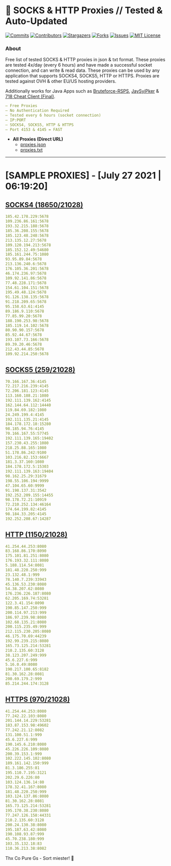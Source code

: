 <!-- MARKDOWN LINKS & IMAGES -->
<!-- https://www.markdownguide.org/basic-syntax/#reference-style-links -->
[contributors-shield]: https://img.shields.io/github/contributors/KaiBurton/free-proxies-autoupdated?style=for-the-badge
[contributors-url]: https://github.com/KaiBurton/free-proxies-autoupdated/graphs/contributors
[forks-shield]: https://img.shields.io/github/forks/KaiBurton/free-proxies-autoupdated?style=for-the-badge
[forks-url]: https://github.com/KaiBurton/free-proxies-autoupdated/network/members
[stars-shield]: https://img.shields.io/github/stars/KaiBurton/free-proxies-autoupdated?style=for-the-badge
[stars-url]: https://github.com/KaiBurton/free-proxies-autoupdated/stargazers
[issues-shield]: https://img.shields.io/github/issues/KaiBurton/free-proxies-autoupdated?style=for-the-badge
[issues-url]: https://github.com/KaiBurton/free-proxies-autoupdated/issues
[license-shield]: https://img.shields.io/github/license/KaiBurton/free-proxies-autoupdated?style=for-the-badge
[license-url]: https://github.com/KaiBurton/free-proxies-autoupdated/blob/main/LICENSE
[commit-shield]: https://img.shields.io/github/last-commit/KaiBurton/free-proxies-autoupdated?style=for-the-badge
[commit-url]: https://github.com/KaiBurton/free-proxies-autoupdated/commits/main

# 🎁 SOCKS & HTTP Proxies // Tested & Auto-Updated

[![Commits][commit-shield]][commit-url]
[![Contributors][contributors-shield]][contributors-url]
[![Stargazers][stars-shield]][stars-url]
[![Forks][forks-shield]][forks-url]
[![Issues][issues-shield]][issues-url]
[![MIT License][license-shield]][license-url]

### About
Free list of tested SOCKS & HTTP proxies in json & txt format. These proxies are tested 4x/day (every 6 hours) and have made a successful socket connection, and can write & read data. These proxies can be used by any application that supports SOCKS4, SOCKS5, HTTP or HTTPS. Proxies are tested against OVH & other EU/US hosting providers.

Additionally works for Java Apps such as [Bruteforce-RSPS](https://github.com/KaiBurton/Bruteforce-RSPS), [JaySyiPker](https://github.com/JayArrowz/JaySyiPker) & [718 Cheat Client (Final)](https://github.com/KaiBurton/718-Cheat-Client-Final). 

```yaml
— Free Proxies
— No Authentication Required
— Tested every 6 hours (socket connection)
— IP:PORT
— SOCKS4, SOCKS5, HTTP & HTTPS
— Port 4153 & 4145 = FAST
```

- **All Proxies (Direct URL)**
  - [proxies.json](https://raw.githubusercontent.com/KaiBurton/free-proxies-autoupdated/main/proxies.json)
  - [proxies.txt](https://raw.githubusercontent.com/KaiBurton/free-proxies-autoupdated/main/proxies.txt)

---

# [SAMPLE PROXIES] - [July 27 2021 | 06:19:20]

## [SOCKS4 (18650/21028)](https://raw.githubusercontent.com/KaiBurton/free-proxies-autoupdated/main/proxies-socks4.txt)
```yaml
185.42.178.229:5678
109.236.86.161:5678
193.32.215.188:5678
185.36.208.155:5678
185.123.48.248:5678
213.135.12.27:5678
109.120.194.213:5678
185.152.12.49:54680
185.161.244.75:1080
93.95.89.84:5678
213.136.240.6:5678
176.105.36.201:5678
46.174.236.97:5678
109.92.141.86:5678
77.48.228.171:5678
154.61.104.151:5678
195.49.48.124:5678
91.126.138.135:5678
91.218.209.65:5678
95.158.63.61:4145
89.186.9.110:5678
77.85.99.20:5678
188.190.253.98:5678
185.119.14.102:5678
80.90.90.157:5678
85.92.44.67:5678
193.107.73.166:5678
89.39.20.46:5678
212.43.44.85:5678
109.92.214.250:5678
```

## [SOCKS5 (259/21028)](https://raw.githubusercontent.com/KaiBurton/free-proxies-autoupdated/main/proxies-socks5.txt)
```yaml
70.166.167.36:4145
72.217.216.239:4145
72.206.181.123:4145
113.160.188.21:1080
192.111.139.162:4145
162.144.64.112:14440
119.84.69.182:1080
24.249.199.4:4145
192.111.135.21:4145
184.178.172.18:15280
98.185.94.76:4145
70.166.167.55:57745
192.111.139.165:19402
157.230.43.255:1080
218.25.88.165:1080
51.178.86.242:9100
103.216.82.153:6667
181.3.37.160:1080
184.178.172.5:15303
192.111.139.163:19404
98.162.25.29:31679
198.55.106.194:9999
47.104.65.60:9999
91.198.137.31:3542
192.252.209.155:14455
98.178.72.21:10919
72.210.252.134:46164
174.64.199.82:4145
98.184.33.205:4145
192.252.208.67:14287
```

## [HTTP (1150/21028)](https://raw.githubusercontent.com/KaiBurton/free-proxies-autoupdated/main/proxies-http.txt)
```yaml
41.254.44.253:8080
83.168.86.170:8090
175.101.81.251:8080
176.193.32.111:8080
5.188.114.54:8081
181.48.220.250:999
23.132.48.1:999
78.140.7.239:33943
45.136.53.230:8080
54.38.207.62:8080
176.236.226.187:8080
62.205.169.74:53281
122.3.41.154:8090
190.85.147.250:999
200.114.97.213:999
186.97.239.98:8080
102.68.135.21:8080
200.115.235.49:999
212.115.230.205:8080
46.175.70.69:44239
192.99.239.215:8080
165.73.125.214:53281
210.2.135.60:3128
38.123.207.249:999
45.6.227.6:999
5.16.0.49:8080
190.217.100.65:8182
81.30.162.28:8081
200.69.179.2:999
85.214.244.174:3128
```

## [HTTPS (970/21028)](https://raw.githubusercontent.com/KaiBurton/free-proxies-autoupdated/main/proxies-https.txt)
```yaml
41.254.44.253:8080
77.242.22.103:8080
201.144.14.229:53281
183.87.153.98:49602
77.242.21.12:8082
131.100.51.1:999
45.6.227.6:999
190.145.6.210:8080
45.226.226.109:8080
200.39.153.1:999
102.222.145.102:8080
189.161.142.150:999
81.3.186.255:81
195.110.7.195:3121
202.29.6.226:80
103.124.136.14:80
178.32.41.167:8080
181.48.220.250:999
103.124.137.86:8080
81.30.162.28:8081
165.73.125.214:53281
195.170.38.230:8080
77.247.126.158:44331
210.2.135.60:3128
200.24.130.38:8080
195.187.63.42:8080
190.108.93.87:999
45.70.238.180:999
103.35.132.18:83
110.36.213.38:8082
```



Thx Co Pure Gs - Sort miester! 💟